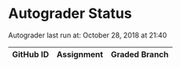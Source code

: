 # Autograder Status
Autograder last run at: October 28, 2018 at 21:40

| GitHub ID | Assignment | Graded Branch |
|-----------|------------|---------------|
